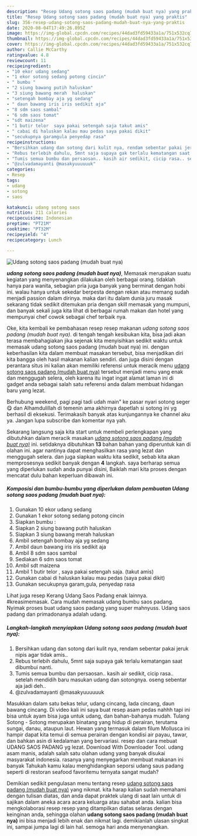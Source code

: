 ```yaml
---
description: "Resep Udang sotong saos padang (mudah buat nya) yang praktis"
title: "Resep Udang sotong saos padang (mudah buat nya) yang praktis"
slug: 356-resep-udang-sotong-saos-padang-mudah-buat-nya-yang-praktis
date: 2020-08-04T17:49:26.895Z
image: https://img-global.cpcdn.com/recipes/44dad3fd59433a1a/751x532cq70/udang-sotong-saos-padang-mudah-buat-nya-foto-resep-utama.jpg
thumbnail: https://img-global.cpcdn.com/recipes/44dad3fd59433a1a/751x532cq70/udang-sotong-saos-padang-mudah-buat-nya-foto-resep-utama.jpg
cover: https://img-global.cpcdn.com/recipes/44dad3fd59433a1a/751x532cq70/udang-sotong-saos-padang-mudah-buat-nya-foto-resep-utama.jpg
author: Callie McCarthy
ratingvalue: 4.8
reviewcount: 11
recipeingredient:
- "10 ekor udang sedang"
- "1 ekor sotong sedang potong cincin"
- " bumbu "
- "2 siung bawang putih haluskan"
- "3 siung bawang merah  haluskan"
- "setengah bombay aja yg sedang"
- " daun bawang iris iris sedikit aja"
- "8 sdm saos sambal"
- "6 sdm saos tomat"
- "sdt maizena"
- "1 butir telor  saya pakai setengah saja takut amis"
- " cabai di haluskan kalau mau pedas saya pakai dikit"
- "secukupnya garamgula penyedap rasa"
recipeinstructions:
- "Bersihkan udang dan sotong dari kulit nya, rendam sebentar pakai jeruk nipis agar tidak amis.."
- "Rebus terlebih dahulu, 5mnt saja supaya gak terlalu kematangan saat dibumbui nanti."
- "Tumis semua bumbu dan persaosan.. kasih air sedikit, cicip rasa.. setelah mendidih baru masukan udang dan sotongnya. oseng sebentar aja jadi deh.."
- "@zulvadamayanti @masakyuuuuuuk"
categories:
- Resep
tags:
- udang
- sotong
- saos

katakunci: udang sotong saos 
nutrition: 211 calories
recipecuisine: Indonesian
preptime: "PT21M"
cooktime: "PT32M"
recipeyield: "4"
recipecategory: Lunch

---
```



![Udang sotong saos padang (mudah buat nya)](https://img-global.cpcdn.com/recipes/44dad3fd59433a1a/751x532cq70/udang-sotong-saos-padang-mudah-buat-nya-foto-resep-utama.jpg)

<b><i>udang sotong saos padang (mudah buat nya)</i></b>, Memasak merupakan suatu kegiatan yang menyenangkan dilakukan oleh berbagai orang. tidaklah hanya para wanita, sebagian pria juga banyak yang berminat dengan hobi ini. walau hanya untuk sekedar berpesta dengan rekan atau memang sudah menjadi passion dalam dirinya. maka dari itu dalam dunia juru masak sekarang tidak sedikit ditemukan pria dengan skill memasak yang mumpuni, dan banyak sekali juga kita lihat di berbagai rumah makan dan hotel yang mempunyai chef cowok sebagai chef terbaik nya.

Oke, kita kembali ke pembahasan resep resep makanan <i>udang sotong saos padang (mudah buat nya)</i>. di tengah tengah kesibukan kita, bisa jadi akan terasa membahagiakan jika sejenak kita menyisihkan sedikit waktu untuk memasak udang sotong saos padang (mudah buat nya) ini. dengan keberhasilan kita dalam membuat masakan tersebut, bisa menjadikan diri kita bangga oleh hasil makanan kalian sendiri. dan juga disini dengan perantara situs ini kalian akan memiliki referensi untuk meracik menu <u>udang sotong saos padang (mudah buat nya)</u> tersebut menjadi menu yang enak dan menggugah selera, oleh karena itu ingat ingat alamat laman ini di gadget anda sebagai salah satu referensi anda dalam membuat hidangan baru yang lezat.

Berhubung weekend, pagi pagi tadi udah main&#34; ke pasar nyari sotong seger 😋 dan Alhamdulillah di temenin ama akhirnya dapetlah si sotong ini yg berhasil di eksekusi. Terimakasih banyak atas kunjungannya ke channel aku ya. Jangan lupa subscribe dan komentar nya yah.


Sekarang langsung saja kita start untuk membeli perlengkapan yang dibutuhkan dalam meracik masakan <u><i>udang sotong saos padang (mudah buat nya)</i></u> ini. setidaknya dibutuhkan <b>13</b> bahan bahan yang diperuntuk kan di olahan ini. agar nantinya dapat menghasilkan rasa yang lezat dan menggugah selera. dan juga siapkan waktu kita sedikit, sebab kita akan memprosesnya sedikit banyak dengan <b>4</b> langkah. saya berharap semua yang diperlukan sudah anda punyai disini, Baiklah mari kita proses dengan mencatat dulu bahan keperluan dibawah ini.

<!--inarticleads1-->

##### Komposisi dan bumbu-bumbu yang diperlukan dalam pembuatan Udang sotong saos padang (mudah buat nya):

1. Gunakan 10 ekor udang sedang
1. Gunakan 1 ekor sotong sedang potong cincin
1. Siapkan  bumbu :
1. Siapkan 2 siung bawang putih haluskan
1. Siapkan 3 siung bawang merah  haluskan
1. Ambil setengah bombay aja yg sedang
1. Ambil  daun bawang iris iris sedikit aja
1. Ambil 8 sdm saos sambal
1. Sediakan 6 sdm saos tomat
1. Ambil sdt maizena
1. Ambil 1 butir telor , saya pakai setengah saja. (takut amis)
1. Gunakan  cabai di haluskan kalau mau pedas (saya pakai dikit)
1. Gunakan secukupnya garam,gula, penyedap rasa


Lihat juga resep Kerang Udang Saos Padang enak lainnya. #kreasimemasak. Cara mudah memasak udang bumbu saos padang. Nyimak proses buat udang saos padang yang super mahnyuss. Udang saos padang dan primadonanya adalah udang. 

<!--inarticleads2-->

##### Langkah-langkah menyiapkan Udang sotong saos padang (mudah buat nya):

1. Bersihkan udang dan sotong dari kulit nya, rendam sebentar pakai jeruk nipis agar tidak amis..
1. Rebus terlebih dahulu, 5mnt saja supaya gak terlalu kematangan saat dibumbui nanti.
1. Tumis semua bumbu dan persaosan.. kasih air sedikit, cicip rasa.. setelah mendidih baru masukan udang dan sotongnya. oseng sebentar aja jadi deh..
1. @zulvadamayanti @masakyuuuuuuk


Masukkan dalam satu bekas telur, udang cincang, lada cincang, daun bawang cincang. Di video kali ini saya buat resep asam pedas nahhh tapi ini bisa untuk ayam bisa juga untuk udang, dan bahan-bahanya mudah. Tulang Sotong - Sotong merupakan binatang yang hidup di perairan, terutama sungai, danau, ataupun laut. Hewan yang termasuk dalam filum Mollusca ini hampir dapat kita temui di semua perairan dengan kondisi air payau, tawar, dan bahkan asin di kedalaman yang bervariasi. resep dan cara mebuat UDANG SAOS PADANG yg lezat. Download With Downloader Tool. udang asam manis, adalah salah satu olahan udang yang banyak disukai masyarakat indonesia. rasanya yang menyegarkan membuat makanan ini banyak Tahukah kamu kalau menghidangkan seporsi udang saus padang seperti di restoran seafood favoritemu ternyata sangat mudah? 

Demikian sedikit pengulasan menu tentang resep <u>udang sotong saos padang (mudah buat nya)</u> yang nikmat. kita harap kalian sudah memahami dengan tulisan diatas, dan anda dapat praktek ulang di saat lain untuk di sajikan dalam aneka acara acara keluarga atau sahabat anda. kalian bisa mengkolaborasi resep resep yang ditampilkan diatas selaras dengan keinginan anda, sehingga olahan <b>udang sotong saos padang (mudah buat nya)</b> ini bisa menjadi lebih enak dan nikmat lagi. demikianlah ulasan singkat ini, sampai jumpa lagi di lain hal. semoga hari anda menyenangkan.
